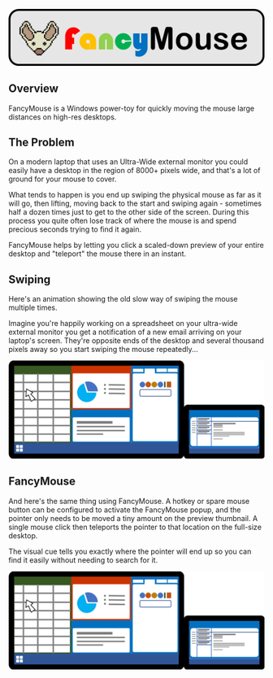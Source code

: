 ![](wiki/images/fancymouse-banner.png)

## Overview

FancyMouse is a Windows power-toy for quickly moving the mouse large distances on high-res desktops.


## The Problem

On a modern laptop that uses an Ultra-Wide external monitor you could easily have a desktop in the region of 8000+ pixels wide, and that's a lot of ground for your mouse to cover.

What tends to happen is you end up swiping the physical mouse as far as it will go, then lifting, moving back to the start and swiping again - sometimes half a dozen times just to get to the other side of the screen. During this process you quite often lose track of where the mouse is and spend precious seconds trying to find it again.

FancyMouse helps by letting you click a scaled-down preview of your entire desktop and "teleport" the mouse there in an instant.

## Swiping

Here's an animation showing the old slow way of swiping the mouse multiple times.

Imagine you're happily working on a spreadsheet on your ultra-wide external monitor you get a notification of a new email arriving on your laptop's screen. They're opposite ends of the desktop and several thousand pixels away so you start swiping the mouse repeatedly...

![Swiping a mouse multiple times to move across a large monitor setup](wiki/images/swipe.gif)


## FancyMouse

And here's the same thing using FancyMouse. A hotkey or spare mouse button can be configured to activate the FancyMouse popup, and the pointer only needs to be moved a tiny amount on the preview thumbnail. A single mouse click then teleports the pointer to that location on the full-size desktop.

The visual cue tells you exactly where the pointer will end up so you can find it easily without needing to search for it.

![Using FancyMouse to instantly teleport across a large monitor setup](wiki/images/fancy.gif)
